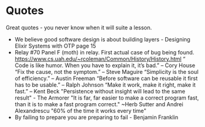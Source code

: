 # Quotes
Great quotes - you never know when it will suite a lesson.

- We believe good software design is about building layers - Designing Elixir Systems with OTP page 15
-  Relay #70 Panel F (moth) in relay. First actual case of bug being found. https://www.cs.uah.edu/~rcoleman/Common/History/History.html
“ Code is like humor. When you have to explain it, it’s bad.” – Cory House
“Fix the cause, not the symptom.” – Steve Maguire
“Simplicity is the soul of efficiency.” – Austin Freeman
“Before software can be reusable it first has to be usable.” – Ralph Johnson
“Make it work, make it right, make it fast.” – Kent Beck
"Persistence without insight will lead to the same result" - The Armorer
"It is far, far easier to make a correct program fast, than it is to make a fast program correct."
 ~Herb Sutter and Andrei Alexandrescu
 "60% of the time it works every time"
- By failing to prepare you are preparing to fail - Benjamin Franklin